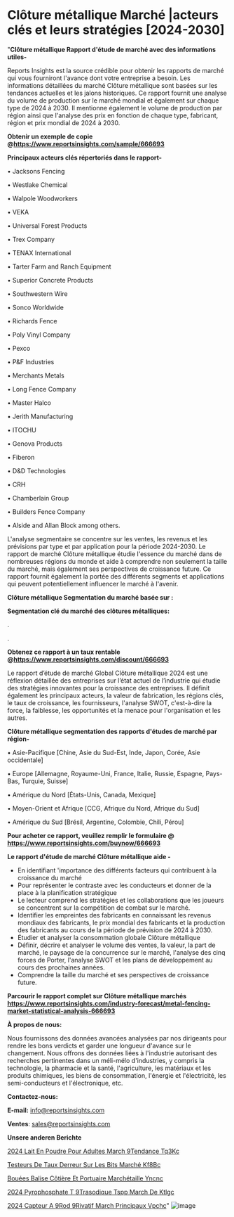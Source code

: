 # Clôture métallique Marché |acteurs clés et leurs stratégies [2024-2030]

"<strong>Clôture métallique Rapport d'étude de marché avec des informations utiles-</strong>

Reports Insights est la source crédible pour obtenir les rapports de marché qui vous fourniront l'avance dont votre entreprise a besoin. Les informations détaillées du marché Clôture métallique sont basées sur les tendances actuelles et les jalons historiques. Ce rapport fournit une analyse du volume de production sur le marché mondial et également sur chaque type de 2024 à 2030. Il mentionne également le volume de production par région ainsi que l'analyse des prix en fonction de chaque type, fabricant, région et prix mondial de 2024 à 2030.

<strong><b>Obtenir un exemple de copie @</b></strong><a href=https://www.reportsinsights.com/sample/666693><strong><b>https://www.reportsinsights.com/sample/666693</b></strong></a>

<b>Principaux acteurs clés répertoriés dans le rapport-</b>

<b> </b>• Jacksons Fencing

• Westlake Chemical

• Walpole Woodworkers

• VEKA

• Universal Forest Products

• Trex Company

• TENAX International

• Tarter Farm and Ranch Equipment

• Superior Concrete Products

• Southwestern Wire

• Sonco Worldwide

• Richards Fence

• Poly Vinyl Company

• Pexco

• P&F Industries

• Merchants Metals

• Long Fence Company

• Master Halco

• Jerith Manufacturing

• ITOCHU

• Genova Products

• Fiberon

• D&D Technologies

• CRH

• Chamberlain Group

• Builders Fence Company

• Alside and Allan Block among others.

L'analyse segmentaire se concentre sur les ventes, les revenus et les prévisions par type et par application pour la période 2024-2030. Le rapport de marché Clôture métallique étudie l'essence du marché dans de nombreuses régions du monde et aide à comprendre non seulement la taille du marché, mais également ses perspectives de croissance future. Ce rapport fournit également la portée des différents segments et applications qui peuvent potentiellement influencer le marché à l'avenir.

<strong>Clôture métallique Segmentation du marché basée sur :</strong>

<strong> Segmentation clé du marché des clôtures métalliques: </strong>

.

.

<strong><b>Obtenez ce rapport à un taux rentable @</b></strong><a href=https://www.reportsinsights.com/discount/666693><strong><b>https://www.reportsinsights.com/discount/666693</b></strong></a>

Le rapport d’étude de marché Global Clôture métallique 2024 est une réflexion détaillée des entreprises sur l’état actuel de l’industrie qui étudie des stratégies innovantes pour la croissance des entreprises. Il définit également les principaux acteurs, la valeur de fabrication, les régions clés, le taux de croissance, les fournisseurs, l'analyse SWOT, c'est-à-dire la force, la faiblesse, les opportunités et la menace pour l'organisation et les autres.

<strong>Clôture métallique segmentation des rapports d'études de marché par région-</strong>

• Asie-Pacifique [Chine, Asie du Sud-Est, Inde, Japon, Corée, Asie occidentale]

• Europe [Allemagne, Royaume-Uni, France, Italie, Russie, Espagne, Pays-Bas, Turquie, Suisse]

• Amérique du Nord [États-Unis, Canada, Mexique]

• Moyen-Orient et Afrique [CCG, Afrique du Nord, Afrique du Sud]

• Amérique du Sud [Brésil, Argentine, Colombie, Chili, Pérou]

<strong>Pour acheter ce rapport, veuillez remplir le formulaire @   <a href=https://www.reportsinsights.com/buynow/666693>https://www.reportsinsights.com/buynow/666693</a></strong>

<strong>Le rapport d'étude de marché Clôture métallique aide -</strong>
<ul>
  <li>En identifiant 'importance des différents facteurs qui contribuent à la croissance du marché</li>
  <li>Pour représenter le contraste avec les conducteurs et donner de la place à la planification stratégique</li>
  <li>Le lecteur comprend les stratégies et les collaborations que les joueurs se concentrent sur la compétition de combat sur le marché.</li>
  <li>Identifier les empreintes des fabricants en connaissant les revenus mondiaux des fabricants, le prix mondial des fabricants et la production des fabricants au cours de la période de prévision de 2024 à 2030.</li>
  <li>Étudier et analyser la consommation globale Clôture métallique</li>
  <li>Définir, décrire et analyser le volume des ventes, la valeur, la part de marché, le paysage de la concurrence sur le marché, l'analyse des cinq forces de Porter, l'analyse SWOT et les plans de développement au cours des prochaines années.</li>
  <li>Comprendre la taille du marché et ses perspectives de croissance future.</li>
</ul>

<strong>Parcourir le rapport complet sur Clôture métallique marchés <a href=https://www.reportsinsights.com/industry-forecast/metal-fencing-market-statistical-analysis-666693>https://www.reportsinsights.com/industry-forecast/metal-fencing-market-statistical-analysis-666693</a></strong>

<strong>À propos de nous:</strong>

Nous fournissons des données avancées analysées par nos dirigeants pour rendre les bons verdicts et garder une longueur d'avance sur le changement. Nous offrons des données liées à l'industrie autorisant des recherches pertinentes dans un méli-mélo d'industries, y compris la technologie, la pharmacie et la santé, l'agriculture, les matériaux et les produits chimiques, les biens de consommation, l'énergie et l'électricité, les semi-conducteurs et l'électronique, etc.

<strong>Contactez-nous:</strong>

<strong>E-mail:</strong> <a href=mailto:info@reportsinsights.com>info@reportsinsights.com</a>

<strong>Ventes</strong>: <a href=mailto:sales@reportsinsights.com>sales@reportsinsights.com</a>

<strong>Unsere anderen Berichte</strong>

<a href=https://www.linkedin.com/pulse/2024-lait-en-poudre-pour-adultes-march%C3%A9tendance-tq3kc/>2024 Lait En Poudre Pour Adultes March 9Tendance Tq3Kc</a>

<a href=https://www.linkedin.com/pulse/testeurs-de-taux-derreur-sur-les-bits-marché-kf8bc/>Testeurs De Taux Derreur Sur Les Bits Marché Kf8Bc</a>

<a href=https://www.linkedin.com/pulse/bouées-balise-côtière-et-portuaire-marchétaille-yncnc/>Bouées Balise Côtière Et Portuaire Marchétaille Yncnc</a>

<a href=https://www.linkedin.com/pulse/2024-pyrophosphate-t%C3%A9trasodique-tspp-march%C3%A9-de-ktlgc/>2024 Pyrophosphate T 9Trasodique Tspp March De Ktlgc</a>

<a href=https://www.linkedin.com/pulse/2024-capteur-a%C3%A9rod%C3%A9rivatif-march%C3%A9-principaux-vpchc/>2024 Capteur A 9Rod 9Rivatif March Principaux Vpchc</a>"
![image](https://github.com/daminid12/RImarketdynamics/assets/158430485/c9dee768-459b-4c39-b3db-deccc552ae70)
